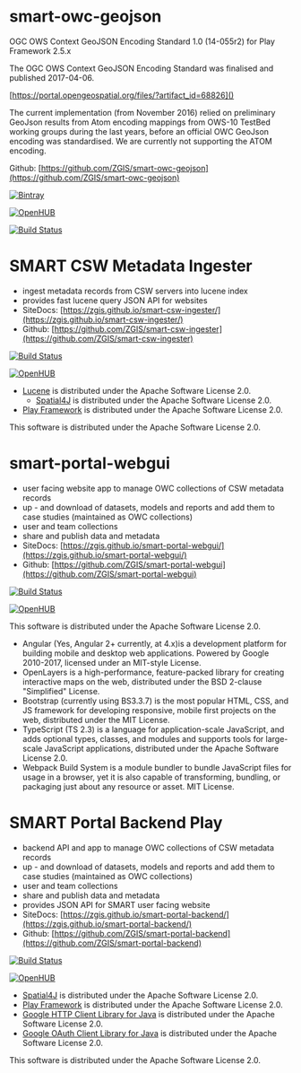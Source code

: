 # smart-owc-geojson

OGC OWS Context GeoJSON Encoding Standard 1.0 (14-055r2) for Play Framework 2.5.x

The OGC OWS Context GeoJSON Encoding Standard was finalised and published 2017-04-06.

[https://portal.opengeospatial.org/files/?artifact_id=68826]()

The current implementation (from November 2016) relied on preliminary GeoJson 
results from Atom encoding mappings from OWS-10 TestBed working groups during 
the last years, before an official OWC GeoJson encoding was standardised. 
We are currently not supporting the ATOM encoding.

Github: [https://github.com/ZGIS/smart-owc-geojson](https://github.com/ZGIS/smart-owc-geojson)

[![Bintray](https://api.bintray.com/packages/allixender/ivy2/smart-owc-geojson/images/download.svg?version=1.0.3) ](https://bintray.com/allixender/ivy2/smart-owc-geojson/1.0.3/link)

[![OpenHUB](https://www.openhub.net/p/smart-owc-geojson/widgets/project_thin_badge.gif)](https://www.openhub.net/p/smart-owc-geojson)

[![Build Status](https://img.shields.io/travis/ZGIS/smart-owc-geojson.svg?style=flat-square)](https://travis-ci.org/ZGIS/ssmart-owc-geojson)



# SMART CSW Metadata Ingester 

- ingest metadata records from CSW servers into lucene index
- provides fast lucene query JSON API for websites
- SiteDocs: [https://zgis.github.io/smart-csw-ingester/](https://zgis.github.io/smart-csw-ingester/)
- Github: [https://github.com/ZGIS/smart-csw-ingester](https://github.com/ZGIS/smart-csw-ingester)

[![Build Status](https://img.shields.io/travis/ZGIS/smart-csw-ingester.svg?style=flat-square)](https://travis-ci.org/ZGIS/smart-csw-ingester)

[![OpenHUB](https://www.openhub.net/p/smart-csw-ingester/widgets/project_thin_badge.gif)](https://www.openhub.net/p/smart-csw-ingester)

- [Lucene](http://lucene.apache.org/) is distributed under the Apache Software License 2.0.
  - [Spatial4J](https://www.locationtech.org/projects/technology.spatial4j) is distributed under the Apache Software License 2.0.
- [Play Framework](https://www.playframework.com/) is distributed under the Apache Software License 2.0.

This software is distributed under the Apache Software License 2.0.

# smart-portal-webgui 

- user facing website app to manage OWC collections of CSW metadata records
- up - and download of datasets, models and reports and add them to case studies (maintained as OWC collections)
- user and team collections
- share and publish data and metadata
- SiteDocs: [https://zgis.github.io/smart-portal-webgui/](https://zgis.github.io/smart-portal-webgui/)
- Github: [https://github.com/ZGIS/smart-portal-webgui](https://github.com/ZGIS/smart-portal-webgui)

[![Build Status](https://img.shields.io/travis/ZGIS/smart-portal-webgui.svg?style=flat-square)](https://travis-ci.org/ZGIS/smart-portal-webgui)

[![OpenHUB](https://www.openhub.net/p/smart-portal-webgui/widgets/project_thin_badge.gif)](https://www.openhub.net/p/smart-portal-webgui)

This software is distributed under the Apache Software License 2.0.

- Angular (Yes, Angular 2+ currently, at 4.x)is a development platform for building mobile and desktop web applications. Powered by Google 2010-2017, licensed under an MIT-style License.
- OpenLayers is a high-performance, feature-packed library for creating interactive maps on the web, distributed under the BSD 2-clause "Simplified" License.
- Bootstrap (currently using BS3.3.7) is the most popular HTML, CSS, and JS framework for developing responsive, mobile first projects on the web, distributed under the MIT License.
- TypeScript (TS 2.3) is a language for application-scale JavaScript, and adds optional types, classes, and modules and supports tools for large-scale JavaScript applications, distributed under the Apache Software License 2.0.
- Webpack Build System is a module bundler to bundle JavaScript files for usage in a browser, yet it is also capable of transforming, bundling, or packaging just about any resource or asset. MIT License.

# SMART Portal Backend Play

- backend API and app to manage OWC collections of CSW metadata records
- up - and download of datasets, models and reports and add them to case studies (maintained as OWC collections)
- user and team collections
- share and publish data and metadata
- provides JSON API for SMART user facing website
- SiteDocs: [https://zgis.github.io/smart-portal-backend/](https://zgis.github.io/smart-portal-backend/)
- Github: [https://github.com/ZGIS/smart-portal-backend](https://github.com/ZGIS/smart-portal-backend)

[![Build Status](https://img.shields.io/travis/ZGIS/smart-portal-backend.svg?style=flat-square)](https://travis-ci.org/ZGIS/smart-portal-backend)

[![OpenHUB](https://www.openhub.net/p/smart-portal-backend/widgets/project_thin_badge.gif)](https://www.openhub.net/p/smart-portal-backend)

- [Spatial4J](https://www.locationtech.org/projects/technology.spatial4j) is distributed under the Apache Software License 2.0.
- [Play Framework](https://www.playframework.com/) is distributed under the Apache Software License 2.0.
- [Google HTTP Client Library for Java](https://github.com/google/google-http-java-client) is distributed under the Apache Software License 2.0.
- [Google OAuth Client Library for Java](https://github.com/google/google-oauth-java-client) is distributed under the Apache Software License 2.0.

This software is distributed under the Apache Software License 2.0.

